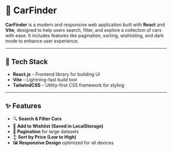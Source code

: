 # 🚗 CarFinder

**CarFinder** is a modern and responsive web application built with **React** and **Vite**, designed to help users search, filter, and explore a collection of cars with ease. It includes features like pagination, sorting, wishlisting, and dark mode to enhance user experience.

---

## 🔧 Tech Stack

- **React.js** – Frontend library for building UI
- **Vite** – Lightning-fast build tool
- **TailwindCSS** – Utility-first CSS framework for styling

---

## ✨ Features

- 🔍 **Search & Filter Cars**
- 💖 **Add to Wishlist (Saved in LocalStorage)**
- 📑 **Pagination** for large datasets
- ↕️ **Sort by Price (Low to High)**
- 🖼️ **Responsive Design** optimized for all devices




